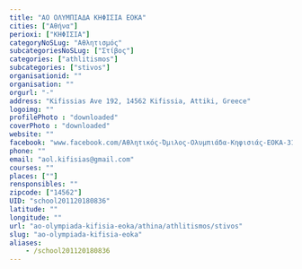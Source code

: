```yaml
---
title: "ΑΟ ΟΛΥΜΠΙΑΔΑ ΚΗΦΙΣΙΑ ΕΟΚΑ"
cities: ["Αθήνα"]
perioxi: ["ΚΗΦΙΣΙΑ"]
categoryNoSLug: "Αθλητισμός"
subcategoriesNoSLug: ["Στίβος"]
categories: ["athlitismos"]
subcategories: ["stivos"]
organisationid: ""
organisation: ""
orgurl: "-"
address: "Kifissias Ave 192, 14562 Kifissia, Attiki, Greece"
logoimg: ""
profilePhoto : "downloaded"
coverPhoto : "downloaded"
website: ""
facebook: "www.facebook.com/Αθλητικός-Όμιλος-Ολυμπιάδα-Κηφισιάς-EOKA-313832605872/"
phone: ""
email: "aol.kifisias@gmail.com"
courses: ""
places: [""]
rensponsibles: ""
zipcode: ["14562"]
UID: "school201120180836"
latitude: ""
longitude: ""
url: "ao-olympiada-kifisia-eoka/athina/athlitismos/stivos"
slug: "ao-olympiada-kifisia-eoka"
aliases:
    - /school201120180836
---
```





